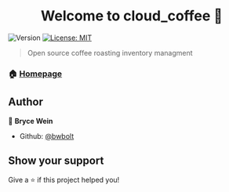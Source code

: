 <h1 align="center">Welcome to cloud_coffee 👋</h1>
<p>
  <img alt="Version" src="https://img.shields.io/badge/version-1-blue.svg?cacheSeconds=2592000" />
  <a href="#" target="_blank">
    <img alt="License: MIT" src="https://img.shields.io/badge/License-MIT-yellow.svg" />
  </a>
</p>

> Open source coffee roasting inventory managment

### 🏠 [Homepage](https://pinup-cloud-coffee.herokuapp.com/)


## Author

👤 **Bryce Wein**


* Github: [@bwbolt](https://github.com/bwbolt)

## Show your support

Give a ⭐️ if this project helped you!

